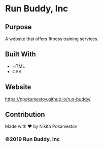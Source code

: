 # Run Buddy, Inc

## Purpose
A website that offers fitness training services.

## Built With
* HTML
* CSS

## Website
https://npokamestov.github.io/run-buddy/

## Contribution
Made with ❤️ by Nikita Pokamestov

### ©️2019 Run Buddy, Inc
